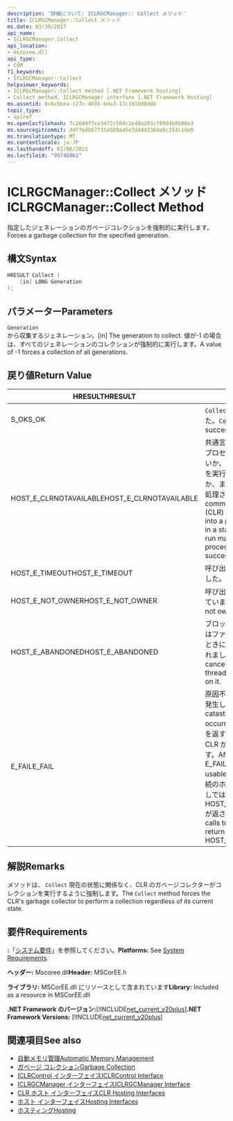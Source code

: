```yaml
---
description: '詳細について: ICLRGCManager:: Collect メソッド'
title: ICLRGCManager::Collect メソッド
ms.date: 03/30/2017
api_name:
- ICLRGCManager.Collect
api_location:
- mscoree.dll
api_type:
- COM
f1_keywords:
- ICLRGCManager::Collect
helpviewer_keywords:
- ICLRGCManager::Collect method [.NET Framework hosting]
- Collect method, ICLRGCManager interface [.NET Framework hosting]
ms.assetid: 0c6cbbea-c27c-4695-bda3-17c1910d8ddb
topic_type:
- apiref
ms.openlocfilehash: 7c2649f7ce3472c504c1e48a203cf89d4b8508e3
ms.sourcegitcommit: ddf7edb67715a5b9a45e3dd44536dabc153c1de0
ms.translationtype: MT
ms.contentlocale: ja-JP
ms.lasthandoff: 02/06/2021
ms.locfileid: "99746062"
---
```

# <a name="iclrgcmanagercollect-method"></a><span data-ttu-id="5051c-103">ICLRGCManager::Collect メソッド</span><span class="sxs-lookup"><span data-stu-id="5051c-103">ICLRGCManager::Collect Method</span></span>

<span data-ttu-id="5051c-104">指定したジェネレーションのガベージコレクションを強制的に実行します。</span><span class="sxs-lookup"><span data-stu-id="5051c-104">Forces a garbage collection for the specified generation.</span></span>  
  
## <a name="syntax"></a><span data-ttu-id="5051c-105">構文</span><span class="sxs-lookup"><span data-stu-id="5051c-105">Syntax</span></span>  
  
```cpp  
HRESULT Collect (  
    [in] LONG Generation  
);  
```  
  
## <a name="parameters"></a><span data-ttu-id="5051c-106">パラメーター</span><span class="sxs-lookup"><span data-stu-id="5051c-106">Parameters</span></span>  

 `Generation`  
 <span data-ttu-id="5051c-107">から収集するジェネレーション。</span><span class="sxs-lookup"><span data-stu-id="5051c-107">[in] The generation to collect.</span></span> <span data-ttu-id="5051c-108">値が-1 の場合は、すべてのジェネレーションのコレクションが強制的に実行します。</span><span class="sxs-lookup"><span data-stu-id="5051c-108">A value of -1 forces a collection of all generations.</span></span>  
  
## <a name="return-value"></a><span data-ttu-id="5051c-109">戻り値</span><span class="sxs-lookup"><span data-stu-id="5051c-109">Return Value</span></span>  
  
|<span data-ttu-id="5051c-110">HRESULT</span><span class="sxs-lookup"><span data-stu-id="5051c-110">HRESULT</span></span>|<span data-ttu-id="5051c-111">説明</span><span class="sxs-lookup"><span data-stu-id="5051c-111">Description</span></span>|  
|-------------|-----------------|  
|<span data-ttu-id="5051c-112">S_OK</span><span class="sxs-lookup"><span data-stu-id="5051c-112">S_OK</span></span>|<span data-ttu-id="5051c-113">`Collect` 正常に返されました。</span><span class="sxs-lookup"><span data-stu-id="5051c-113">`Collect` returned successfully.</span></span>|  
|<span data-ttu-id="5051c-114">HOST_E_CLRNOTAVAILABLE</span><span class="sxs-lookup"><span data-stu-id="5051c-114">HOST_E_CLRNOTAVAILABLE</span></span>|<span data-ttu-id="5051c-115">共通言語ランタイム (CLR) がプロセスに読み込まれていないか、CLR がマネージコードを実行できない状態であるか、または呼び出しが正常に処理されていません。</span><span class="sxs-lookup"><span data-stu-id="5051c-115">The common language runtime (CLR) has not been loaded into a process, or the CLR is in a state in which it cannot run managed code or process the call successfully.</span></span>|  
|<span data-ttu-id="5051c-116">HOST_E_TIMEOUT</span><span class="sxs-lookup"><span data-stu-id="5051c-116">HOST_E_TIMEOUT</span></span>|<span data-ttu-id="5051c-117">呼び出しがタイムアウトしました。</span><span class="sxs-lookup"><span data-stu-id="5051c-117">The call timed out.</span></span>|  
|<span data-ttu-id="5051c-118">HOST_E_NOT_OWNER</span><span class="sxs-lookup"><span data-stu-id="5051c-118">HOST_E_NOT_OWNER</span></span>|<span data-ttu-id="5051c-119">呼び出し元がロックを所有していません。</span><span class="sxs-lookup"><span data-stu-id="5051c-119">The caller does not own the lock.</span></span>|  
|<span data-ttu-id="5051c-120">HOST_E_ABANDONED</span><span class="sxs-lookup"><span data-stu-id="5051c-120">HOST_E_ABANDONED</span></span>|<span data-ttu-id="5051c-121">ブロックされたスレッドまたはファイバーが待機しているときに、イベントが取り消されました。</span><span class="sxs-lookup"><span data-stu-id="5051c-121">An event was canceled while a blocked thread or fiber was waiting on it.</span></span>|  
|<span data-ttu-id="5051c-122">E_FAIL</span><span class="sxs-lookup"><span data-stu-id="5051c-122">E_FAIL</span></span>|<span data-ttu-id="5051c-123">原因不明の致命的なエラーが発生しました。</span><span class="sxs-lookup"><span data-stu-id="5051c-123">An unknown catastrophic failure occurred.</span></span> <span data-ttu-id="5051c-124">メソッドが E_FAIL を返すと、そのプロセス内で CLR が使用できなくなります。</span><span class="sxs-lookup"><span data-stu-id="5051c-124">After a method returns E_FAIL, the CLR is no longer usable within the process.</span></span> <span data-ttu-id="5051c-125">後続のホストメソッドの呼び出しでは HOST_E_CLRNOTAVAILABLE が返されます。</span><span class="sxs-lookup"><span data-stu-id="5051c-125">Subsequent calls to hosting methods return HOST_E_CLRNOTAVAILABLE.</span></span>|  
  
## <a name="remarks"></a><span data-ttu-id="5051c-126">解説</span><span class="sxs-lookup"><span data-stu-id="5051c-126">Remarks</span></span>  

 <span data-ttu-id="5051c-127">メソッドは、 `Collect` 現在の状態に関係なく、CLR のガベージコレクターがコレクションを実行するように強制します。</span><span class="sxs-lookup"><span data-stu-id="5051c-127">The `Collect` method forces the CLR's garbage collector to perform a collection regardless of its current state.</span></span>  
  
## <a name="requirements"></a><span data-ttu-id="5051c-128">要件</span><span class="sxs-lookup"><span data-stu-id="5051c-128">Requirements</span></span>  

 <span data-ttu-id="5051c-129">**:**「[システム要件](../../get-started/system-requirements.md)」を参照してください。</span><span class="sxs-lookup"><span data-stu-id="5051c-129">**Platforms:** See [System Requirements](../../get-started/system-requirements.md).</span></span>  
  
 <span data-ttu-id="5051c-130">**ヘッダー:** Mscoree.dll</span><span class="sxs-lookup"><span data-stu-id="5051c-130">**Header:** MSCorEE.h</span></span>  
  
 <span data-ttu-id="5051c-131">**ライブラリ:** MSCorEE.dll にリソースとして含まれています</span><span class="sxs-lookup"><span data-stu-id="5051c-131">**Library:** Included as a resource in MSCorEE.dll</span></span>  
  
 <span data-ttu-id="5051c-132">**.NET Framework のバージョン:**[!INCLUDE[net_current_v20plus](../../../../includes/net-current-v20plus-md.md)]</span><span class="sxs-lookup"><span data-stu-id="5051c-132">**.NET Framework Versions:** [!INCLUDE[net_current_v20plus](../../../../includes/net-current-v20plus-md.md)]</span></span>  
  
## <a name="see-also"></a><span data-ttu-id="5051c-133">関連項目</span><span class="sxs-lookup"><span data-stu-id="5051c-133">See also</span></span>

- [<span data-ttu-id="5051c-134">自動メモリ管理</span><span class="sxs-lookup"><span data-stu-id="5051c-134">Automatic Memory Management</span></span>](../../../standard/automatic-memory-management.md)
- [<span data-ttu-id="5051c-135">ガベージ コレクション</span><span class="sxs-lookup"><span data-stu-id="5051c-135">Garbage Collection</span></span>](../../../standard/garbage-collection/index.md)
- [<span data-ttu-id="5051c-136">ICLRControl インターフェイス</span><span class="sxs-lookup"><span data-stu-id="5051c-136">ICLRControl Interface</span></span>](iclrcontrol-interface.md)
- [<span data-ttu-id="5051c-137">ICLRGCManager インターフェイス</span><span class="sxs-lookup"><span data-stu-id="5051c-137">ICLRGCManager Interface</span></span>](iclrgcmanager-interface.md)
- [<span data-ttu-id="5051c-138">CLR ホスト インターフェイス</span><span class="sxs-lookup"><span data-stu-id="5051c-138">CLR Hosting Interfaces</span></span>](clr-hosting-interfaces.md)
- [<span data-ttu-id="5051c-139">ホスト インターフェイス</span><span class="sxs-lookup"><span data-stu-id="5051c-139">Hosting Interfaces</span></span>](hosting-interfaces.md)
- [<span data-ttu-id="5051c-140">ホスティング</span><span class="sxs-lookup"><span data-stu-id="5051c-140">Hosting</span></span>](index.md)
